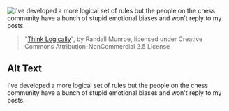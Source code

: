 ![I've developed a more logical set of rules but the people on the chess community have a bunch of stupid emotional biases and won't reply to my posts.](https://imgs.xkcd.com/comics/think_logically.png)
> "[Think Logically](https://xkcd.com/1112/)", by Randall Munroe, licensed under Creative Commons Attribution-NonCommercial 2.5 License

## Alt Text
I've developed a more logical set of rules but the people on the chess community have a bunch of stupid emotional biases and won't reply to my posts.
